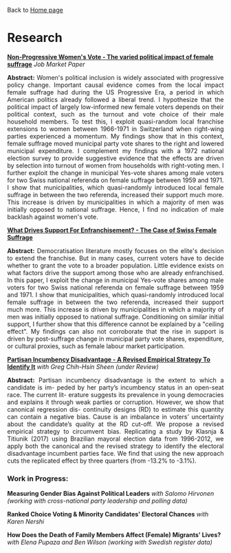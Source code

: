 Back to [Home page](/README.md)

# Research

[**Non-Progressive Women's Vote - The varied political impact of female suffrage**](https://www.dropbox.com/s/jn1hgcmjnrdvrna/suffrage.pdf?dl=0) *Job Market Paper*

<p align = 'justify'> <b>Abstract:</b> Women's political inclusion is widely associated with progressive policy change. Important causal evidence comes from the local impact female suffrage had during the US Progressive Era, a period in which American politics already followed a liberal trend. I hypothesize that the political impact of largely low-informed new female voters depends on their political context, such as the turnout and vote choice of their male household members. To test this, I exploit quasi-random local franchise extensions to women between 1966-1971 in Switzerland when right-wing parties experienced a momentum. My findings show that in this context, female suffrage moved municipal party vote shares to the right and lowered municipal expenditure. I complement my findings with a 1972 national election survey to provide suggestive evidence that the effects are driven by selection into turnout of women from households with right-voting men. I further exploit the change in municipal Yes-vote shares among male voters for two Swiss national referenda on female suffrage between 1959 and 1971. I show that municipalities, which quasi-randomly introduced local female suffrage in between the two referenda, increased their support much more. This increase is driven by municipalities in which a majority of men was initially opposed to national suffrage. Hence, I find no indication of male backlash against women's vote.</p>

[**What Drives Support For Enfranchisement? - The Case of Swiss Female Suffrage**](https://www.dropbox.com/s/6ko2wa1l0zxquwq/referenda.pdf?dl=0)

<p align = 'justify'> <b>Abstract:</b> Democratisation literature mostly focuses on the elite's decision to extend the franchise. But in many cases, current voters have to decide whether to grant the vote to a broader population. Little evidence exists on what factors drive the support among those who are already enfranchised. In this paper, I exploit the change in municipal Yes-vote shares among male voters for two Swiss national referenda on female suffrage between 1959 and 1971. I show that municipalities, which quasi-randomly introduced local female suffrage in between the two referenda, increased their support much more. This increase is driven by municipalities in which a majority of men was initially opposed to national suffrage. Conditioning on similar initial support, I further show that this difference cannot be explained by a "ceiling effect". My findings can also not corroborate that the rise in support is driven by post-suffrage change in municipal party vote shares, expenditure, or cultural proxies, such as female labour market participation.</p>

[**Partisan Incumbency Disadvantage - A Revised Empirical Strategy To Identify It**](https://www.dropbox.com/s/49yv42vtyuin12d/pid_bjps_sep2021.pdf?dl=0) *with Greg Chih-Hsin Sheen (under Review)*

<p align = 'justify'> <b>Abstract:</b> Partisan incumbency disadvantage is the extent to which a candidate is im- peded by her party’s incumbency status in an open-seat race. The current lit- erature suggests its prevalence in young democracies and explains it through weak parties or corruption. However, we show that canonical regression dis- continuity designs (RD) to estimate this quantity can contain a negative bias. Cause is an imbalance in voters’ uncertainty about the candidate’s quality at the RD cut-off. We propose a revised empirical strategy to circumvent bias. Replicating a study by Klasnja & Titiunik (2017) using Brazilian mayoral election data from 1996-2012, we apply both the canonical and the revised strategy to identify the electoral disadvantage incumbent parties face. We find that using the new approach cuts the replicated effect by three quarters (from -13.2% to -3.1%).</p>

### Work in Progress:

**Measuring Gender Bias Against Political Leaders** *with Salomo Hirvonen (working with cross-national party leadership and polling data)*

**Ranked Choice Voting & Minority Candidates' Electoral Chances** *with Karen Nershi*

**How Does the Death of Family Members Affect (Female) Migrants' Lives?** *with Elena Pupaza and Ben Wilson (working with Swedish register data)*
